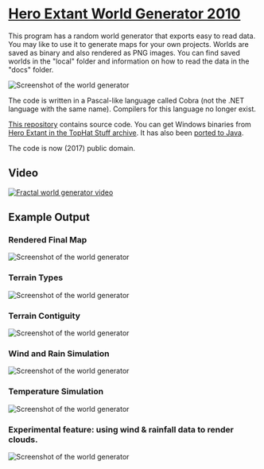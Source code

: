 [Hero Extant World Generator 2010](http://www.tophatstuff.co.uk/index.html@p=99.html)
====================================================================

This program has a random world generator that exports easy to read data. You
may like to use it to generate maps for your own projects. Worlds are saved as
binary and also rendered as PNG images. You can find saved worlds in the
"local" folder and information on how to read the data in the "docs" folder.

![Screenshot of the world generator](screenshots/generator.png)

The code is written in a Pascal-like language called Cobra (not the .NET language
with the same name). Compilers for this language no longer exist.

[This repository](https://github.com/golightlyb/hero-extant-2010) contains
source code. You can get Windows binaries from
[Hero Extant in the TopHat Stuff archive](http://www.tophatstuff.co.uk/index.html@p=99.html).
It has also been [ported to Java](https://github.com/avh4/hero-extant).

The code is now (2017) public domain.

Video
-----

[![Fractal world generator video](screenshots/video.jpg)](https://www.youtube.com/watch?v=FvaiTE-75ck)

Example Output
--------------

### Rendered Final Map

![Screenshot of the world generator](screenshots/fullRender.jpg)

### Terrain Types

![Screenshot of the world generator](screenshots/terrainRender.jpg)

### Terrain Contiguity

![Screenshot of the world generator](screenshots/fullRender.jpg)

### Wind and Rain Simulation

![Screenshot of the world generator](screenshots/windRainRender.jpg)

### Temperature Simulation

![Screenshot of the world generator](screenshots/weatherRender.jpg)

### Experimental feature: using wind & rainfall data to render clouds.

![Screenshot of the world generator](screenshots/elevationRender.png)



